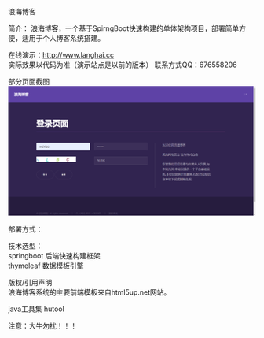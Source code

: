 浪海博客

简介：
浪海博客，一个基于SpirngBoot快速构建的单体架构项目，部署简单方便，适用于个人博客系统搭建。

在线演示：http://www.langhai.cc  
实际效果以代码为准（演示站点是以前的版本） 联系方式QQ：676558206

部分页面截图  
![](/images/登录页面截图.png)

部署方式：

技术选型：  
springboot 后端快速构建框架  
thymeleaf 数据模板引擎

版权/引用声明  
浪海博客系统的主要前端模板来自html5up.net网站。  

java工具集 hutool   

注意：大牛勿扰！！！